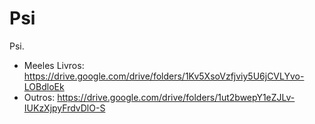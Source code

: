 # Psi
Psi. 

- Meeles Livros: https://drive.google.com/drive/folders/1Kv5XsoVzfjviy5U6jCVLYvo-LOBdloEk
- Outros: https://drive.google.com/drive/folders/1ut2bwepY1eZJLv-IUKzXjpyFrdvDlO-S
